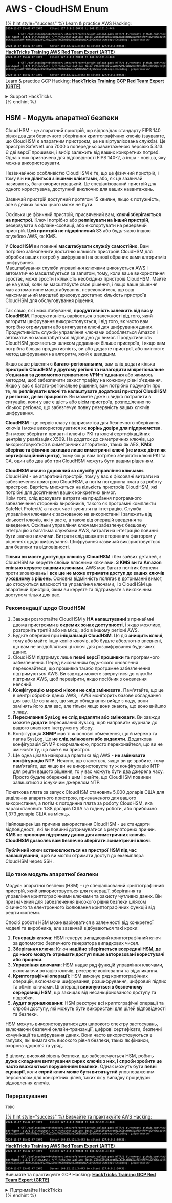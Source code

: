 # AWS - CloudHSM Enum

{% hint style="success" %}
Learn & practice AWS Hacking:<img src="../../../.gitbook/assets/image (1).png" alt="" data-size="line">[**HackTricks Training AWS Red Team Expert (ARTE)**](https://training.hacktricks.xyz/courses/arte)<img src="../../../.gitbook/assets/image (1).png" alt="" data-size="line">\
Learn & practice GCP Hacking: <img src="../../../.gitbook/assets/image (2).png" alt="" data-size="line">[**HackTricks Training GCP Red Team Expert (GRTE)**<img src="../../../.gitbook/assets/image (2).png" alt="" data-size="line">](https://training.hacktricks.xyz/courses/grte)

<details>

<summary>Support HackTricks</summary>

* Check the [**subscription plans**](https://github.com/sponsors/carlospolop)!
* **Join the** 💬 [**Discord group**](https://discord.gg/hRep4RUj7f) or the [**telegram group**](https://t.me/peass) or **follow** us on **Twitter** 🐦 [**@hacktricks\_live**](https://twitter.com/hacktricks\_live)**.**
* **Share hacking tricks by submitting PRs to the** [**HackTricks**](https://github.com/carlospolop/hacktricks) and [**HackTricks Cloud**](https://github.com/carlospolop/hacktricks-cloud) github repos.

</details>
{% endhint %}

## HSM - Модуль апаратної безпеки

Cloud HSM - це апаратний пристрій, що відповідає стандарту FIPS 140 рівня два для безпечного зберігання криптографічних ключів (зауважте, що CloudHSM є апаратним пристроєм, це не віртуалізована служба). Це пристрій SafeNetLuna 7000 з попередньо завантаженою версією 5.3.13. Є дві версії прошивки, і вибір залежить від ваших конкретних потреб. Одна з них призначена для відповідності FIPS 140-2, а інша - новіша, яку можна використовувати.

Незвичайною особливістю CloudHSM є те, що це фізичний пристрій, і тому він **не ділиться з іншими клієнтами**, або, як це зазвичай називають, багатокористувацький. Це спеціалізований пристрій для одного користувача, доступний виключно для ваших навантажень.

Зазвичай пристрій доступний протягом 15 хвилин, якщо є потужність, але в деяких зонах цього може не бути.

Оскільки це фізичний пристрій, присвячений вам, **ключі зберігаються на пристрої**. Ключі потрібно або **реплікувати на інший пристрій**, резервувати в офлайн-сховищі, або експортувати на резервний пристрій. **Цей пристрій не підкріплений** S3 або будь-якою іншою службою AWS, як KMS.

У **CloudHSM** ви повинні **масштабувати службу самостійно**. Вам потрібно забезпечити достатню кількість пристроїв CloudHSM для обробки ваших потреб у шифруванні на основі обраних вами алгоритмів шифрування.\
Масштабування служби управління ключами виконується AWS і автоматично масштабується за запитом, тому, коли ваше використання зростає, може зрости і кількість необхідних пристроїв CloudHSM. Майте це на увазі, коли ви масштабуєте своє рішення, і якщо ваше рішення має автоматичне масштабування, переконайтеся, що ваш максимальний масштаб враховує достатню кількість пристроїв CloudHSM для обслуговування рішення.

Так само, як і масштабування, **продуктивність залежить від вас у CloudHSM**. Продуктивність варіюється в залежності від того, який алгоритм шифрування використовується, і від того, як часто вам потрібно отримувати або витягувати ключі для шифрування даних. Продуктивність служби управління ключами обробляється Amazon і автоматично масштабується відповідно до вимог. Продуктивність CloudHSM досягається шляхом додавання більше пристроїв, і якщо вам потрібна більша продуктивність, ви або додаєте пристрої, або змінюєте метод шифрування на алгоритм, який є швидшим.

Якщо ваше рішення є **багато-регіональним**, вам слід додати кілька **пристроїв CloudHSM у другому регіоні та налагодити міжрегіональне з'єднання за допомогою приватного VPN-з'єднання** або якимось методом, щоб забезпечити захист трафіку на кожному рівні з'єднання. Якщо у вас є багато-регіональне рішення, вам потрібно подумати про те, як **реплікувати ключі та налаштувати додаткові пристрої CloudHSM у регіонах, де ви працюєте**. Ви можете дуже швидко потрапити в ситуацію, коли у вас є шість або вісім пристроїв, розподілених по кількох регіонах, що забезпечує повну резервність ваших ключів шифрування.

**CloudHSM** - це сервіс класу підприємства для безпечного зберігання ключів і може використовуватися як **корінь довіри для підприємства**. Він може зберігати приватні ключі в PKI та ключі сертифікаційних центрів у реалізаціях X509. На додаток до симетричних ключів, що використовуються в симетричних алгоритмах, таких як AES, **KMS зберігає та фізично захищає лише симетричні ключі (не може діяти як сертифікаційний центр)**, тому якщо вам потрібно зберігати ключі PKI та CA, один або два або три CloudHSM можуть бути вашим рішенням.

**CloudHSM значно дорожчий за службу управління ключами**. CloudHSM - це апаратний пристрій, тому у вас є фіксовані витрати на забезпечення пристрою CloudHSM, а потім погодинна плата за роботу пристрою. Вартість множиться на кількість пристроїв CloudHSM, які потрібні для досягнення ваших конкретних вимог.\
Крім того, слід врахувати витрати на придбання програмного забезпечення сторонніх виробників, такого як програмні комплекти SafeNet ProtectV, а також час і зусилля на інтеграцію. Служба управління ключами є заснованою на використанні і залежить від кількості ключів, які у вас є, а також від операцій введення та виведення. Оскільки управління ключами забезпечує безшовну інтеграцію з багатьма службами AWS, витрати на інтеграцію повинні бути значно нижчими. Витрати слід вважати вторинним фактором у рішеннях щодо шифрування. Шифрування зазвичай використовується для безпеки та відповідності.

**Тільки ви маєте доступ до ключів у CloudHSM** і без зайвих деталей, з CloudHSM ви керуєте своїми власними ключами. **З KMS ви та Amazon спільно керуєте вашими ключами**. AWS має багато політик безпеки проти зловживань і **все ще не може отримати доступ до ваших ключів у жодному з рішень**. Основна відмінність полягає в дотриманні вимог, що стосуються власності та управління ключами, і з CloudHSM це апаратний пристрій, яким ви керуєте та підтримуєте з виключним доступом тільки для вас.

### Рекомендації щодо CloudHSM

1. Завжди розгортайте CloudHSM у **HA налаштуванні** з принаймні двома пристроями в **окремих зонах доступності**, і якщо можливо, розгорніть третій або на місці, або в іншому регіоні AWS.
2. Будьте обережні при **ініціалізації** **CloudHSM**. Ця дія **знищить ключі**, тому або майте іншу копію ключів, або будьте абсолютно впевнені, що вам не знадобляться ці ключі для розшифрування будь-яких даних.
3. CloudHSM підтримує лише **певні версії прошивки** та програмного забезпечення. Перед виконанням будь-якого оновлення переконайтеся, що прошивка та/або програмне забезпечення підтримуються AWS. Ви завжди можете звернутися до служби підтримки AWS, щоб перевірити, якщо посібник з оновлення неясний.
4. **Конфігурацію мережі ніколи не слід змінювати.** Пам'ятайте, що це в центрі обробки даних AWS, і AWS моніторить базове обладнання для вас. Це означає, що якщо обладнання вийде з ладу, вони замінять його для вас, але тільки якщо вони знають, що воно вийшло з ладу.
5. **Пересилання SysLog не слід видаляти або змінювати**. Ви завжди можете **додати** пересилання SysLog, щоб направити журнали до вашого власного інструменту збору.
6. Конфігурація **SNMP** має ті ж основні обмеження, що й мережа та папка SysLog. Це **не слід змінювати або видаляти**. Додаткова конфігурація SNMP є нормальною, просто переконайтеся, що ви не змінюєте ту, що вже є на пристрої.
7. Ще одна цікава найкраща практика від AWS - **не змінювати конфігурацію NTP**. Неясно, що станеться, якщо ви це зробите, тому пам'ятайте, що якщо ви не використовуєте ту ж конфігурацію NTP для решти вашого рішення, то у вас можуть бути два джерела часу. Просто будьте обережні з цим і знайте, що CloudHSM повинен залишатися з існуючим джерелом NTP.

Початкова плата за запуск CloudHSM становить 5,000 доларів США для виділення апаратного пристрою, призначеного для вашого використання, а потім є погодинна плата за роботу CloudHSM, яка наразі становить 1.88 доларів США за годину роботи, або приблизно 1,373 доларів США на місяць.

Найпоширеніша причина використання CloudHSM - це стандарти відповідності, які ви повинні дотримуватися з регуляторних причин. **KMS не пропонує підтримку даних для асиметричних ключів. CloudHSM дозволяє вам безпечно зберігати асиметричні ключі**.

**Публічний ключ встановлюється на пристрої HSM під час налаштування**, щоб ви могли отримати доступ до екземпляра CloudHSM через SSH.

### Що таке модуль апаратної безпеки

Модуль апаратної безпеки (HSM) - це спеціалізований криптографічний пристрій, який використовується для генерації, зберігання та управління криптографічними ключами та захисту чутливих даних. Він призначений для забезпечення високого рівня безпеки шляхом фізичного та електронного ізолювання криптографічних функцій від решти системи.

Спосіб роботи HSM може варіюватися в залежності від конкретної моделі та виробника, але зазвичай відбуваються такі кроки:

1. **Генерація ключа**: HSM генерує випадковий криптографічний ключ за допомогою безпечного генератора випадкових чисел.
2. **Зберігання ключа**: Ключ **надійно зберігається всередині HSM, де до нього можуть отримати доступ лише авторизовані користувачі або процеси**.
3. **Управління ключами**: HSM надає ряд функцій управління ключами, включаючи ротацію ключів, резервне копіювання та відкликання.
4. **Криптографічні операції**: HSM виконує ряд криптографічних операцій, включаючи шифрування, розшифрування, цифровий підпис та обмін ключами. Ці операції **виконуються в безпечному середовищі HSM**, що захищає від несанкціонованого доступу та підробки.
5. **Аудит журналювання**: HSM реєструє всі криптографічні операції та спроби доступу, які можуть бути використані для цілей відповідності та безпеки.

HSM можуть використовуватися для широкого спектру застосувань, включаючи безпечні онлайн-транзакції, цифрові сертифікати, безпечні комунікації та шифрування даних. Вони часто використовуються в галузях, які вимагають високого рівня безпеки, таких як фінанси, охорона здоров'я та уряд.

В цілому, високий рівень безпеки, що забезпечується HSM, робить **дуже складним витягування сирих ключів з них, і спроби зробити це часто вважаються порушенням безпеки**. Однак можуть бути **певні сценарії**, коли **сирий ключ може бути витягнутий** уповноваженим персоналом для конкретних цілей, таких як у випадку процедури відновлення ключів.

### Перерахування
```
TODO
```
{% hint style="success" %}
Вивчайте та практикуйте AWS Hacking:<img src="../../../.gitbook/assets/image (1).png" alt="" data-size="line">[**HackTricks Training AWS Red Team Expert (ARTE)**](https://training.hacktricks.xyz/courses/arte)<img src="../../../.gitbook/assets/image (1).png" alt="" data-size="line">\
Вивчайте та практикуйте GCP Hacking: <img src="../../../.gitbook/assets/image (2).png" alt="" data-size="line">[**HackTricks Training GCP Red Team Expert (GRTE)**<img src="../../../.gitbook/assets/image (2).png" alt="" data-size="line">](https://training.hacktricks.xyz/courses/grte)

<details>

<summary>Підтримайте HackTricks</summary>

* Перевірте [**плани підписки**](https://github.com/sponsors/carlospolop)!
* **Приєднуйтесь до** 💬 [**групи Discord**](https://discord.gg/hRep4RUj7f) або [**групи telegram**](https://t.me/peass) або **слідкуйте** за нами в **Twitter** 🐦 [**@hacktricks\_live**](https://twitter.com/hacktricks\_live)**.**
* **Діліться хакерськими трюками, надсилаючи PR до** [**HackTricks**](https://github.com/carlospolop/hacktricks) та [**HackTricks Cloud**](https://github.com/carlospolop/hacktricks-cloud) репозиторіїв на github.

</details>
{% endhint %}
